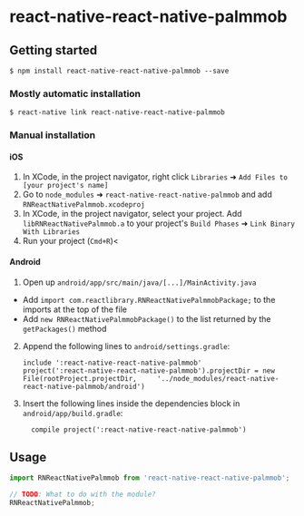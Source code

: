 
# react-native-react-native-palmmob

## Getting started

`$ npm install react-native-react-native-palmmob --save`

### Mostly automatic installation

`$ react-native link react-native-react-native-palmmob`

### Manual installation


#### iOS

1. In XCode, in the project navigator, right click `Libraries` ➜ `Add Files to [your project's name]`
2. Go to `node_modules` ➜ `react-native-react-native-palmmob` and add `RNReactNativePalmmob.xcodeproj`
3. In XCode, in the project navigator, select your project. Add `libRNReactNativePalmmob.a` to your project's `Build Phases` ➜ `Link Binary With Libraries`
4. Run your project (`Cmd+R`)<

#### Android

1. Open up `android/app/src/main/java/[...]/MainActivity.java`
  - Add `import com.reactlibrary.RNReactNativePalmmobPackage;` to the imports at the top of the file
  - Add `new RNReactNativePalmmobPackage()` to the list returned by the `getPackages()` method
2. Append the following lines to `android/settings.gradle`:
  	```
  	include ':react-native-react-native-palmmob'
  	project(':react-native-react-native-palmmob').projectDir = new File(rootProject.projectDir, 	'../node_modules/react-native-react-native-palmmob/android')
  	```
3. Insert the following lines inside the dependencies block in `android/app/build.gradle`:
  	```
      compile project(':react-native-react-native-palmmob')
  	```


## Usage
```javascript
import RNReactNativePalmmob from 'react-native-react-native-palmmob';

// TODO: What to do with the module?
RNReactNativePalmmob;
```
  